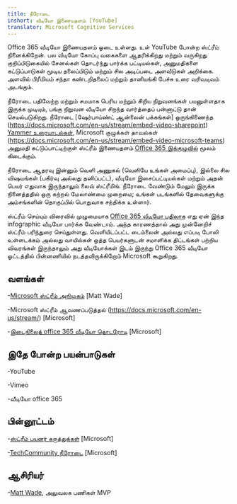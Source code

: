 ```yaml
---
title: நீரோடை
inshort: வீடியோ இணையதளம் [YouTube]
translator: Microsoft Cognitive Services
---
```



Office 365 வீடியோ இணையதளம் ஓடை உள்ளது. உள் YouTube போன்ற ஸ்ட்ரீம் நினைக்கிறேன். பல வீடியோ கோப்பு வகைகளை ஆதரிக்கிறது மற்றும் வருகிறது குறிப்பிடுகையில் சேனல்கள் தொடர்ந்து பார்க்க பட்டியல்கள், அனுமதிகளை கட்டுப்பாடுகள் மூடிய தலைப்பிடும் மற்றும் சில அடிப்படை அளவீடுகள் அறிக்கை. அளவில் பிரீமியம் சந்தா கண்டறிதலைப் மற்றும் தானியங்கி பேச்சு உரை வரிவடிவம் அடங்கும்.

நீரோடை பதிவேற்ற மற்றும் சமமாக பெரிய மற்றும் சிறிய நிறுவனங்கள் பயனுள்ளதாக இருக்க முடியும், பங்கு நிறுவன வீடியோ சிறந்த வார்த்தைப் பன்னாட்டு தான் செயல்படுகிறது. நீரோடை [ஷேர்பாய்ண்ட் ஆன்லைன் பக்கங்கள்] ஒருங்கிணைந்த (https://docs.microsoft.com/en-us/stream/embed-video-sharepoint) [Yammer உரையாடல்கள்](https://stream.microsoft.com/en-us/blog/share-on-yammer/), Microsoft குழுக்கள் தாவல்கள் (https://docs.microsoft.com/en-us/stream/embed-video-microsoft-teams) அனுமதி கட்டுப்பாட்டிற்குள் ஸ்ட்ரீம் இணையதளம் [Office 365 இக்குழுவில்](http://icsh.pt/O365groups) மூலம் கிடைக்கும்.

நீரோடை ஆதரவு இன்னும் வெளி அணுகல் (வெளியே உங்கள் அமைப்பு), இல்லை சில விஷயங்கள் (பகிர்வு அல்லது தனிப்பட்ட), வீடியோ இசைப்பட்டியல்கள் மற்றும் அதன் பெயர் எதுவாக இருந்தாலும் லைவ் ஸ்ட்ரீமிங். நீரோடை வேண்டும் மேலும் இருக்க நினைத்ததில் ஒரு கற்றல் மேலாண்மை முறைமை; உங்கள் படங்களில் தேவைகளுக்கு அம்சங்களின் தொகுப்பில் பொதுவாக சந்திக்க உள்ளார்.

ஸ்ட்ரீம் செய்யும் விரைவில் முழுமையாக [Office 365 வீடியோ பதிலாக](https://docs.microsoft.com/en-us/stream/migrate-from-office-365) எது ஏன் இந்த infographic வீடியோ பார்க்க வேண்டாம். அந்த காரணத்தால் அது முன்னேறிச் ஸ்ட்ரீம் பரிந்துரை செய்துள்ளது. வெளியிடப்பட்ட டைம்லைன் அல்லது எப்படி போலி உள்ளடக்கம் அல்லது வாயில்கள் ஒத்த பெயர்களுடன் சமாளிக்க திட்டங்கள் பற்றிய விவரங்கள் இருந்தாலும் அது வீடியோக்கள் இடம் இருந்து Office 365 வீடியோ ஓட்டத்தில் பின்னணியில் நடத்தவிருக்கிறோம் Microsoft கூறுகிறது.

வளங்கள்
---------

-[Microsoft ஸ்ட்ரீம் அறிமுகம்](https://www.linkedin.com/pulse/stream-video-portal-now-available-matt-wade/)
    \[Matt Wade\]

-Microsoft ஸ்ட்ரீம் ஆவணப்படுத்தல் (https://docs.microsoft.com/en-us/stream/)
    \[Microsoft\]

-[இடைநிலைத் office 365 வீடியோ தொடரோடி](https://docs.microsoft.com/en-us/stream/migrate-from-office-365)
    \[Microsoft\]

இதே போன்ற பயன்பாடுகள்
--------------------

-YouTube

-Vimeo

-வீடியோ office 365

பின்னூட்டம்
---------

-[ஸ்ட்ரீம் பயனர் கருத்துக்கள்](https://techcommunity.microsoft.com/t5/Microsoft-Stream-Ideas/idb-p/StreamIdeas)
    \[Microsoft\]

-[TechCommunity நீரோடை](https://techcommunity.microsoft.com/t5/Microsoft-Stream-Ideas/idb-p/StreamIdeas)
    \[Microsoft\]

ஆசிரியர்
---------

-[Matt Wade](https://www.linkedin.com/in/thatmattwade/), அலுவலக பணிகள் MVP


